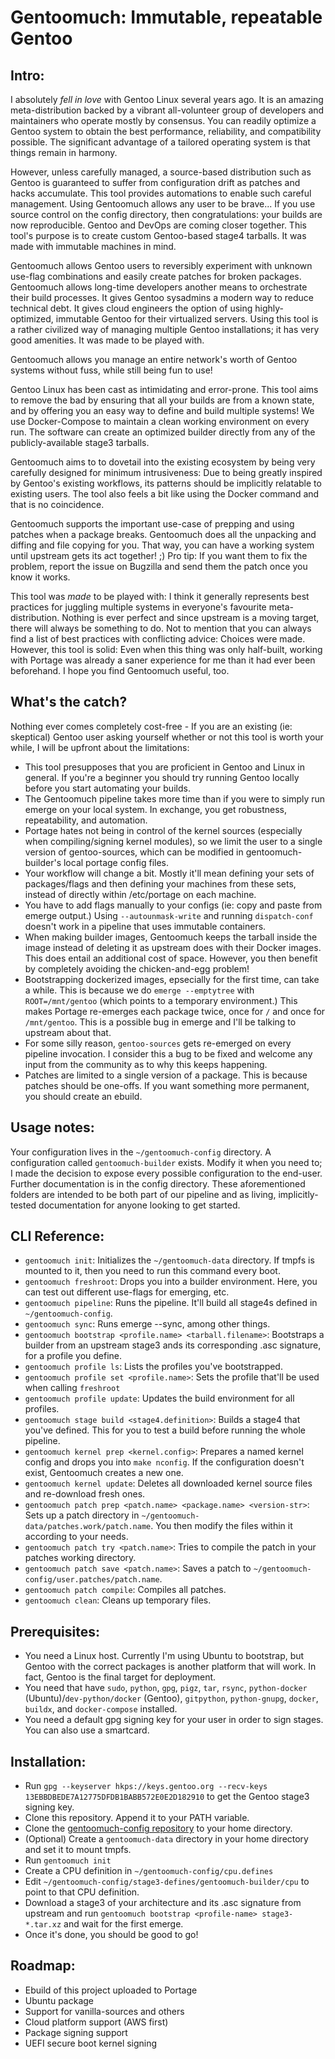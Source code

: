 Gentoomuch: Immutable, repeatable Gentoo
========================================

Intro:
------

I absolutely _fell in love_ with Gentoo Linux several years ago. It is an amazing meta-distribution backed by a vibrant all-volunteer group of developers and maintainers who operate mostly by consensus. You can readily optimize a Gentoo system to obtain the best performance, reliability, and compatibility possible. The significant advantage of a tailored operating system is that things remain in harmony.

However, unless carefully managed, a source-based distribution such as Gentoo is guaranteed to suffer from configuration drift as patches and hacks accumulate. This tool provides automations to enable such careful management. Using Gentoomuch allows any user to be brave... If you use source control on the config directory, then congratulations: your builds are now reproducible. Gentoo and DevOps are coming closer together. This tool's purpose is to create custom Gentoo-based stage4 tarballs. It was made with immutable machines in mind.

Gentoomuch allows Gentoo users to reversibly experiment with unknown use-flag combinations and easily create patches for broken packages. Gentoomuch allows long-time developers another means to orchestrate their build processes. It gives Gentoo sysadmins a modern way to reduce technical debt. It gives cloud engineers the option of using highly-optimized, immutable Gentoo for their virtualized servers. Using this tool is a rather civilized way of managing multiple Gentoo installations; it has very good amenities. It was made to be played with.

Gentoomuch allows you manage an entire network's worth of Gentoo systems without fuss, while still being fun to use!

Gentoo Linux has been cast as intimidating and error-prone. This tool aims to remove the bad by ensuring that all your builds are from a known state, and by offering you an easy way to define and build multiple systems! We use Docker-Compose to maintain a clean working environment on every run. The software can create an optimized builder directly from any of the publicly-available stage3 tarballs. 

Gentoomuch aims to to dovetail into the existing ecosystem by being very carefully designed for minimum intrusiveness: Due to being greatly inspired by Gentoo's existing workflows, its patterns should be implicitly relatable to existing users. The tool also feels a bit like using the Docker command and that is no coincidence.

Gentoomuch supports the important use-case of prepping and using patches when a package breaks. Gentoomuch does all the unpacking and diffing and file copying for you. That way, you can have a working system until upstream gets its act together! ;) Pro tip: If you want them to fix the problem, report the issue on Bugzilla and send them the patch once you know it works.

This tool was _made_ to be played with: I think it generally represents best practices for juggling multiple systems in everyone's favourite meta-distribution. Nothing is ever perfect and since upstream is a moving target, there will always be something to do. Not to mention that you can always find a list of best practices with conflicting advice: Choices were made. However, this tool is solid: Even when this thing was only half-built, working with Portage was already a saner experience for me than it had ever been beforehand. I hope you find Gentoomuch useful, too.


What's the catch?
-----------------

Nothing ever comes completely cost-free - If you are an existing (ie: skeptical) Gentoo user asking yourself whether or not this tool is worth your while, I will be upfront about the limitations:

- This tool presupposes that you are proficient in Gentoo and Linux in general. If you're a beginner you should try running Gentoo locally before you start automating your builds.
- The Gentoomuch pipeline takes more time than if you were to simply run emerge on your local system. In exchange, you get robustness, repeatability, and automation.
- Portage hates not being in control of the kernel sources (especially when compiling/signing kernel modules), so we limit the user to a single version of gentoo-sources, which can be modified in gentoomuch-builder's local portage config files. 
- Your workflow will change a bit. Mostly it'll mean defining your sets of packages/flags and then defining your machines from these sets, instead of directly within /etc/portage on each machine.
- You have to add flags manually to your configs (ie: copy and paste from emerge output.) Using ``--autounmask-write`` and running ``dispatch-conf`` doesn't work in a pipeline that uses immutable containers.
- When making builder images, Gentoomuch keeps the tarball inside the image instead of deleting it as upstream does with their Docker images. This does entail an additional cost of space. However, you then benefit by completely avoiding the chicken-and-egg problem!
- Bootstrapping dockerized images, epsecially for the first time, can take a while. This is because we do ``emerge --emptytree`` with ``ROOT=/mnt/gentoo`` (which points to a temporary environment.) This makes Portage re-emerges each package twice, once for ``/`` and once for ``/mnt/gentoo``. This is a possible bug in emerge and I'll be talking to upstream about that.
- For some silly reason, ``gentoo-sources`` gets re-emerged on every pipeline invocation. I consider this a bug to be fixed and welcome any input from the community as to why this keeps happening.
- Patches are limited to a single version of a package. This is because patches should be one-offs. If you want something more permanent, you should create an ebuild.

Usage notes:
------------

Your configuration lives in the ``~/gentoomuch-config`` directory.
A configuration called ``gentoomuch-builder`` exists. Modify it when you need to; I made the decision to expose every possible configuration to the end-user. 
Further documentation is in the config directory. These aforementioned folders are intended to be both part of our pipeline and as living, implicitly-tested documentation for anyone looking to get started.

CLI Reference:
--------------

- ``gentoomuch init``: Initializes the ``~/gentoomuch-data`` directory. If tmpfs is mounted to it, then you need to run this command every boot. 
- ``gentoomuch freshroot``: Drops you into a builder environment. Here, you can test out different use-flags for emerging, etc.
- ``gentoomuch pipeline``: Runs the pipeline. It'll build all stage4s defined in ``~/gentoomuch-config``.
- ``gentoomuch sync``: Runs emerge --sync, among other things.
- ``gentoomuch bootstrap <profile.name> <tarball.filename>``: Bootstraps a builder from an upstream stage3 ands its corresponding .asc signature, for a profile you define.
- ``gentoomuch profile ls``: Lists the profiles you've bootstrapped.
- ``gentoomuch profile set <profile.name>``: Sets the profile that'll be used when calling ``freshroot``
- ``gentoomuch profile update``: Updates the build environment for all profiles.
- ``gentoomuch stage build <stage4.definition>``: Builds a stage4 that you've defined. This for you to test a build before running the whole pipeline.
- ``gentoomuch kernel prep <kernel.config>``: Prepares a named kernel config and drops you into ``make nconfig``. If the configuration doesn't exist, Gentoomuch creates a new one. 
- ``gentoomuch kernel update``: Deletes all downloaded kernel source files and re-download fresh ones.
- ``gentoomuch patch prep <patch.name> <package.name> <version-str>``: Sets up a patch directory in ``~/gentoomuch-data/patches.work/patch.name``. You then modify the files within it according to your needs.
- ``gentoomuch patch try <patch.name>``: Tries to compile the patch in your patches working directory.
- ``gentoomuch patch save <patch.name>``: Saves a patch to ``~/gentoomuch-config/user.patches/patch.name``.
- ``gentoomuch patch compile``: Compiles all patches.
- ``gentoomuch clean``: Cleans up temporary files.

Prerequisites:
--------------

- You need a Linux host. Currently I'm using Ubuntu to bootstrap, but Gentoo with the correct packages is another platform that will work. In fact, Gentoo is the final target for deployment. 
- You need that have ``sudo``, ``python``, ``gpg``, ``pigz``, ``tar``, ``rsync``, ``python-docker`` (Ubuntu)/``dev-python/docker`` (Gentoo), ``gitpython``, `python-gnupg`, ``docker``, ``buildx``, and ``docker-compose`` installed.
- You need a default gpg signing key for your user in order to sign stages. You can also use a smartcard. 

Installation:
-------------

- Run ``gpg --keyserver hkps://keys.gentoo.org --recv-keys 13EBBDBEDE7A12775DFDB1BABB572E0E2D182910`` to get the Gentoo stage3 signing key.
- Clone this repository. Append it to your PATH variable.
- Clone the [gentoomuch-config repository](https://github.com/ColinGilbert/gentoomuch-config) to your home directory.
- (Optional) Create a ``gentoomuch-data`` directory in your home directory and set it to mount tmpfs.
- Run ``gentoomuch init``
- Create a CPU definition in ``~/gentoomuch-config/cpu.defines``
- Edit ``~/gentoomuch-config/stage3-defines/gentoomuch-builder/cpu`` to point to that CPU definition.
- Download a stage3 of your architecture and its .asc signature from upstream and run ``gentoomuch bootstrap <profile-name> stage3-*.tar.xz`` and wait for the first emerge.
- Once it's done, you should be good to go!

Roadmap:
--------

- Ebuild of this project uploaded to Portage
- Ubuntu package
- Support for vanilla-sources and others
- Cloud platform support (AWS first)
- Package signing support
- UEFI secure boot kernel signing